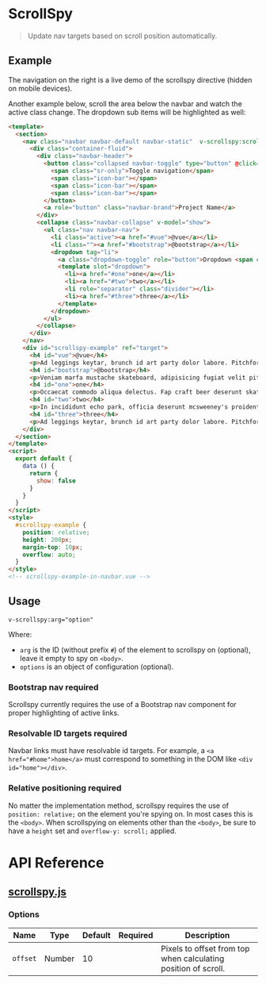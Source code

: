 # ScrollSpy

> Update nav targets based on scroll position automatically.

## Example

The navigation on the right is a live demo of the scrollspy directive (hidden on mobile devices).

Another example below, scroll the area below the navbar and watch the active class change. The dropdown sub items will be highlighted as well:

```html
<template>
  <section>
    <nav class="navbar navbar-default navbar-static"  v-scrollspy:scrollspy-example>
      <div class="container-fluid">
        <div class="navbar-header">
          <button class="collapsed navbar-toggle" type="button" @click="show=!show">
            <span class="sr-only">Toggle navigation</span>
            <span class="icon-bar"></span>
            <span class="icon-bar"></span>
            <span class="icon-bar"></span>
          </button>
          <a role="button" class="navbar-brand">Project Name</a>
        </div>
        <collapse class="navbar-collapse" v-model="show">
          <ul class="nav navbar-nav">
            <li class="active"><a href="#vue">@vue</a></li>
            <li class=""><a href="#bootstrap">@bootstrap</a></li>
            <dropdown tag="li">
              <a class="dropdown-toggle" role="button">Dropdown <span class="caret"></span></a>
              <template slot="dropdown">
                <li><a href="#one">one</a></li>
                <li><a href="#two">two</a></li>
                <li role="separator" class="divider"></li>
                <li><a href="#three">three</a></li>
              </template>
            </dropdown>
          </ul>
        </collapse>
      </div>
    </nav>
    <div id="scrollspy-example" ref="target">
      <h4 id="vue">@vue</h4>
      <p>Ad leggings keytar, brunch id art party dolor labore. Pitchfork yr enim lo-fi before they sold out qui. Tumblr farm-to-table bicycle rights whatever. Anim keffiyeh carles cardigan. Velit seitan mcsweeney's photo booth 3 wolf moon irure. Cosby sweater lomo jean shorts, williamsburg hoodie minim qui you probably haven't heard of them et cardigan trust fund culpa biodiesel wes anderson aesthetic. Nihil tattooed accusamus, cred irony biodiesel keffiyeh artisan ullamco consequat.</p>
      <h4 id="bootstrap">@bootstrap</h4>
      <p>Veniam marfa mustache skateboard, adipisicing fugiat velit pitchfork beard. Freegan beard aliqua cupidatat mcsweeney's vero. Cupidatat four loko nisi, ea helvetica nulla carles. Tattooed cosby sweater food truck, mcsweeney's quis non freegan vinyl. Lo-fi wes anderson +1 sartorial. Carles non aesthetic exercitation quis gentrify. Brooklyn adipisicing craft beer vice keytar deserunt.</p>
      <h4 id="one">one</h4>
      <p>Occaecat commodo aliqua delectus. Fap craft beer deserunt skateboard ea. Lomo bicycle rights adipisicing banh mi, velit ea sunt next level locavore single-origin coffee in magna veniam. High life id vinyl, echo park consequat quis aliquip banh mi pitchfork. Vero VHS est adipisicing. Consectetur nisi DIY minim messenger bag. Cred ex in, sustainable delectus consectetur fanny pack iphone.</p>
      <h4 id="two">two</h4>
      <p>In incididunt echo park, officia deserunt mcsweeney's proident master cleanse thundercats sapiente veniam. Excepteur VHS elit, proident shoreditch +1 biodiesel laborum craft beer. Single-origin coffee wayfarers irure four loko, cupidatat terry richardson master cleanse. Assumenda you probably haven't heard of them art party fanny pack, tattooed nulla cardigan tempor ad. Proident wolf nesciunt sartorial keffiyeh eu banh mi sustainable. Elit wolf voluptate, lo-fi ea portland before they sold out four loko. Locavore enim nostrud mlkshk brooklyn nesciunt.</p>
      <h4 id="three">three</h4>
      <p>Ad leggings keytar, brunch id art party dolor labore. Pitchfork yr enim lo-fi before they sold out qui. Tumblr farm-to-table bicycle rights whatever. Anim keffiyeh carles cardigan. Velit seitan mcsweeney's photo booth 3 wolf moon irure. Cosby sweater lomo jean shorts, williamsburg hoodie minim qui you probably haven't heard of them et cardigan trust fund culpa biodiesel wes anderson aesthetic. Nihil tattooed accusamus, cred irony biodiesel keffiyeh artisan ullamco consequat.</p>
    </div>
  </section>
</template>
<script>
  export default {
    data () {
      return {
        show: false
      }
    }
  }
</script>
<style>
  #scrollspy-example {
    position: relative;
    height: 200px;
    margin-top: 10px;
    overflow: auto;
  }
</style>
<!-- scrollspy-example-in-navbar.vue -->
```

## Usage

```
v-scrollspy:arg="option"
```

Where:

* `arg` is the ID (without prefix `#`) of the element to scrollspy on (optional), leave it empty to spy on `<body>`.
* `options` is an object of configuration (optional).

### Bootstrap nav required

Scrollspy currently requires the use of a Bootstrap nav component for proper highlighting of active links.

### Resolvable ID targets required

Navbar links must have resolvable id targets. For example, a `<a href="#home">home</a>` must correspond to something in the DOM like `<div id="home"></div>`.

### Relative positioning required

No matter the implementation method, scrollspy requires the use of `position: relative;` on the element you're spying on. In most cases this is the `<body>`. When scrollspying on elements other than the `<body>`, be sure to have a `height` set and `overflow-y: scroll;` applied.

# API Reference

## [scrollspy.js](https://github.com/wxsms/uiv/blob/release/src/directives/scrollspy/scrollspy.js)

### Options

Name             | Type       | Default      | Required | Description
---------------- | ---------- | ------------ | -------- | -----------------------
`offset`         | Number     | 10           |          | Pixels to offset from top when calculating position of scroll.
